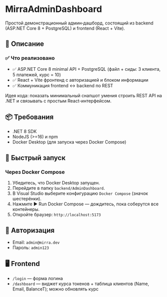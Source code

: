 # MirraAdminDashboard

Простой демонстрационный админ‑дашборд, состоящий из backend (ASP.NET Core 8 + PostgreSQL) и frontend (React + Vite).

## 🚀 Описание

### ✅ Что реализовано

* ✅ ASP.NET Core 8 minimal API + PostgreSQL (файл + сиды: 3 клиента, 5 платежей, курс = 10)
* ✅ React + Vite фронтенд с авторизацией и блоком информации
* ✅ Коммуникация frontend ↔ backend по REST

Идея кода: показать минимальный снапшот умения строить REST API на .NET и связывать с простым React-интерфейсом.

## 📦 Требования

- .NET 8 SDK
- NodeJS (>=16) и npm
- Docker Desktop (для запуска через Docker Compose)

## 🧩 Быстрый запуск

### Через Docker Compose

1. Убедитесь, что Docker Desktop запущен.
2. Перейдите в папку `backend/AdminDashboard`.
3. В Visual Studio выберите конфигурацию `Docker Compose` (значок шестерёнки).
4. Нажмите ▶ Run Docker Compose — дождитесь, пока соберутся все контейнеры.
5. Откройте браузер: `http://localhost:5173`

## 🔐 Авторизация

* Email: `admin@mirra.dev`
* Пароль: `admin123`

## 🖥 Frontend

* `/login` — форма логина
* `/dashboard` — виджет курса токенов + таблица клиентов (Name, Email, BalanceT); можно обновлять курс
